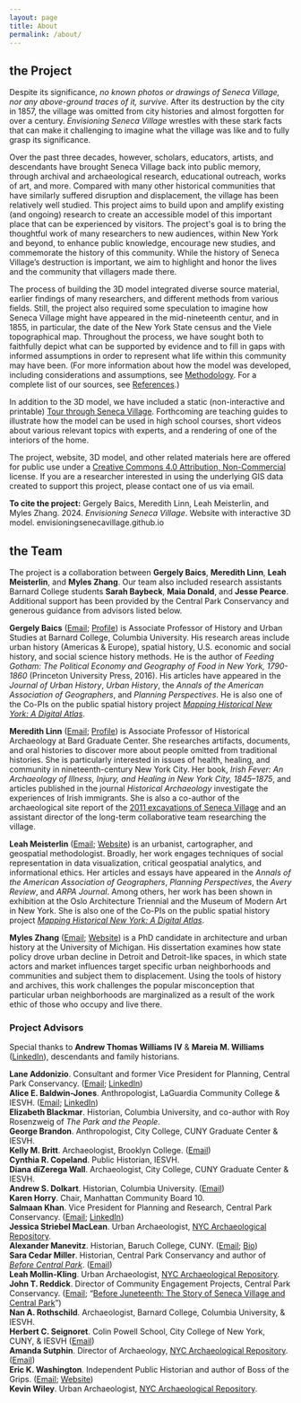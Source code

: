 ```yaml
---
layout: page
title: About
permalink: /about/
---
```

## the Project

Despite its significance, *no known photos or drawings of Seneca Village, nor any above-ground traces of it, survive*. After its destruction by the city in 1857, the village was omitted from city histories and almost forgotten for over a century. *Envisioning Seneca Village* wrestles with these stark facts that can make it challenging to imagine what the village was like and to fully grasp its significance.

Over the past three decades, however, scholars, educators, artists, and descendants have brought Seneca Village back into public memory, through archival and archaeological research, educational outreach, works of art, and more. Compared with many other historical communities that have similarly suffered disruption and displacement, the village has been relatively well studied. This project aims to build upon and amplify existing (and ongoing) research to create an accessible model of this important place that can be experienced by visitors. The project's goal is to bring the thoughtful work of many researchers to new audiences, within New York and beyond, to enhance public knowledge, encourage new studies, and commemorate the history of this community. While the history of Seneca Village’s destruction is important, we aim to highlight and honor the lives and the community that villagers made there.

The process of building the 3D model integrated diverse source material, earlier findings of many researchers, and different methods from various fields. Still, the project also required some speculation to imagine how Seneca Village might have appeared in the mid-nineteenth centur, and in 1855, in particular, the date of the New York State census and the Viele topographical map. Throughout the process, we have sought both to faithfully depict what can be supported by evidence and to fill in gaps with informed assumptions in order to represent what life within this community may have been. (For more information about how the model was developed, including considerations and assumptions, see [Methodology](/methodology). For a complete list of our sources, see [References](/references).)

In addition to the 3D model, we have included a static (non-interactive and printable) [Tour through Seneca Village](/tour). Forthcoming are teaching guides to illustrate how the model can be used in high school courses, short videos about various relevant topics with experts, and a rendering of one of the interiors of the home.

The project, website, 3D model, and other related materials here are offered for public use under a [Creative Commons 4.0 Attribution, Non-Commercial](https://creativecommons.org/licenses/by-nc/4.0/) license. If you are a researcher interested in using the underlying GIS data created to support this project, please contact one of us via email.

**To cite the project:**
Gergely Baics, Meredith Linn, Leah Meisterlin, and Myles Zhang. 2024. *Envisioning Seneca Village*. Website with interactive 3D model. envisioningsenecavillage.github.io

## the Team

The project is a collaboration between **Gergely Baics**, **Meredith Linn**, **Leah Meisterlin**, and **Myles Zhang**. Our team also included research assistants Barnard College students **Sarah Baybeck**, **Maia Donald**, and **Jesse Pearce**. Additional support has been provided by the Central Park Conservancy and generous guidance from advisors listed below.

**Gergely Baics** ([Email](mailto:gbaics@barnard.edu); [Profile](https://barnard.edu/profiles/gergely-baics)) is Associate Professor of History and Urban Studies at Barnard College, Columbia University. His research areas include urban history (Americas & Europe), spatial history, U.S. economic and social history, and social science history methods. He is the author of *Feeding Gotham: The Political Economy and Geography of Food in New York, 1790-1860* (Princeton University Press, 2016). His articles have appeared in the *Journal of Urban History*, *Urban History*, the *Annals of the American Association of Geographers*, and *Planning Perspectives*. He is also one of the Co-PIs on the public spatial history project *[Mapping Historical New York: A Digital Atlas](https://mappinghny.com)*.

**Meredith Linn** ([Email](mailto:meredith.linn@bgc.bard.edu); [Profile](https://www.bgc.bard.edu/people/170/meredith-b-linn)) is Associate Professor of Historical Archaeology at Bard Graduate Center. She researches artifacts, documents, and oral histories to discover more about people omitted from traditional histories. She is particularly interested in issues of health, healing, and community in nineteenth-century New York City. Her book, *Irish Fever: An Archaeology of Illness, Injury, and Healing in New York City, 1845–1875*, and articles published in the journal *Historical Archaeology* investigate the experiences of Irish immigrants. She is also a co-author of the archaeological site report of the [2011 excavations of Seneca Village](https://archaeology.cityofnewyork.us/collection/map/seneca-village/project/seneca-village-project-2018) and an assistant director of the long-term collaborative team researching the village.

**Leah Meisterlin** ([Email](mailto:leah@leahmeisterlin.com); [Website](https://www.leahmeisterlin.com)) is an urbanist, cartographer, and geospatial methodologist. Broadly, her work engages techniques of social representation in data visualization, critical geospatial analytics, and informational ethics. Her articles and essays have appeared in the *Annals of the American Association of Geographers*, *Planning Perspectives*, the *Avery Review*, and *ARPA Journal*. Among others, her work has been shown in exhibition at the Oslo Architecture Triennial and the Museum of Modern Art in New York. She is also one of the Co-PIs on the public spatial history project *[Mapping Historical New York: A Digital Atlas](https://mappinghny.com)*.

**Myles Zhang** ([Email](mailto:mylesz@umich.edu); [Website](https://www.myleszhang.org/)) is a PhD candidate in architecture and urban history at the University of Michigan. His dissertation examines how state policy drove urban decline in Detroit and Detroit-like spaces, in which state actors and market influences target specific urban neighborhoods and communities and subject them to displacement. Using the tools of history and archives, this work challenges the popular misconception that particular urban neighborhoods are marginalized as a result of the work ethic of those who occupy and live there.

### Project Advisors

Special thanks to **Andrew Thomas Williams IV** & **Mareia M. Williams** ([LinkedIn](https://www.linkedin.com/in/mareia-williams-32983127a)), descendants and family historians.

**Lane Addonizio**. Consultant and former Vice President for Planning, Central Park Conservancy. ([Email](mailto:lane@laddonizio.com); [LinkedIn](https://www.linkedin.com/in/lane-addonizio-a1178317a/))  
**Alice E. Baldwin-Jones**. Anthropologist, LaGuardia Community College & IESVH. ([Email](mailto:alicebaldwinjones00@gmail.com); [LinkedIn](http://www.linkedin.com/in/alicebaldwinjones))  
**Elizabeth Blackmar**. Historian, Columbia University, and co-author with Roy Rosenzweig of *The Park and the People*.  
**George Brandon**. Anthropologist, City College, CUNY Graduate Center & IESVH.  
**Kelly M. Britt**. Archaeologist, Brooklyn College. ([Email](mailto:kellym.britt@brooklyn.cuny.edu))  
**Cynthia R. Copeland**. Public Historian, IESVH.  
**Diana diZerega Wall**. Archaeologist, City College, CUNY Graduate Center & IESVH.  
**Andrew S. Dolkart**. Historian, Columbia University. ([Email](mailto:asd3@columbia.edu))  
**Karen Horry**. Chair, Manhattan Community Board 10.  
**Salmaan Khan**. Vice President for Planning and Research, Central Park Conservancy. ([Email](mailto:skhan@centralparknyc.org); [LinkedIn](https://www.linkedin.com/in/ksalmaan/))  
**Jessica Striebel MacLean**. Urban Archaeologist, [NYC Archaeological Repository](https://archaeology.cityofnewyork.us/collection/map/seneca-village).  
**Alexander Manevitz**. Historian, Baruch College, CUNY. ([Email](mailto:Alexander.Manevitz@baruch.cuny.edu); [Bio](https://www.baruch.cuny.edu/profiles/faculty/Alexander-Manevitz))  
**Sara Cedar Miller**. Historian, Central Park Conservancy and author of *[Before Central Park](http://beforecentralpark.com)*. ([Email](mailto:saracedarmiller@gmail.com))  
**Leah Mollin-Kling**. Urban Archaeologist, [NYC Archaeological Repository](https://archaeology.cityofnewyork.us/collection/map/seneca-village).  
**John T. Reddick**. Director of Community Engagement Projects, Central Park Conservancy. ([Email](mailto:jreddick@centralparknyc.org); “[Before Juneteenth: The Story of Seneca Village and Central Park](https://www.centralparknyc.org/articles/before-juneteenth-the-story-of-seneca-village-and-central-park)”)  
**Nan A. Rothschild**. Archaeologist, Barnard College, Columbia University, & IESVH.  
**Herbert C. Seignoret**. Colin Powell School, City College of New York, CUNY, & IESVH ([Email](mailto:hseignoret@ccny.cuny.edu))  
**Amanda Sutphin**. Director of Archaeology, [NYC Archaeological Repository](https://archaeology.cityofnewyork.us/collection/map/seneca-village). ([Email](mailto:asutphin@lpc.nyc.gov))  
**Eric K. Washington**. Independent Public Historian and author of Boss of the Grips. ([Email](mailto:ekwashington@gmail.com); [Website](http://ekwashington.com))  
**Kevin Wiley**. Urban Archaeologist, [NYC Archaeological Repository](https://archaeology.cityofnewyork.us/collection/map/seneca-village).  